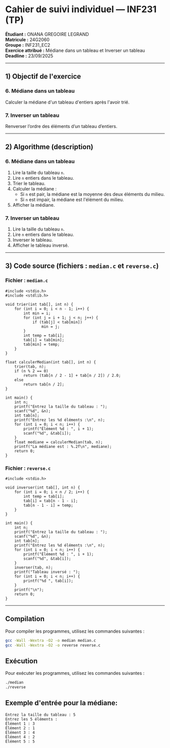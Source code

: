 # Cahier de suivi individuel — INF231 (TP)  
**Étudiant :** ONANA GREGOIRE LEGRAND  
**Matricule :** 24G2060  
**Groupe :** INF231_EC2  
**Exercice attribué :** Médiane dans un tableau et Inverser un tableau  
**Deadline :** 23/09/2025

---

## 1) Objectif de l'exercice
### 6. Médiane dans un tableau
Calculer la médiane d'un tableau d'entiers après l'avoir trié.

### 7. Inverser un tableau
Renverser l’ordre des éléments d’un tableau d’entiers.

---

## 2) Algorithme (description)

### 6. Médiane dans un tableau
1. Lire la taille du tableau `n`.
2. Lire `n` entiers dans le tableau.
3. Trier le tableau.
4. Calculer la médiane :
   - Si `n` est pair, la médiane est la moyenne des deux éléments du milieu.
   - Si `n` est impair, la médiane est l'élément du milieu.
5. Afficher la médiane.

### 7. Inverser un tableau
1. Lire la taille du tableau `n`.
2. Lire `n` entiers dans le tableau.
3. Inverser le tableau.
4. Afficher le tableau inversé.

---

## 3) Code source (fichiers : `median.c` et `reverse.c`)

### Fichier : `median.c`

```
#include <stdio.h>
#include <stdlib.h>

void trier(int tab[], int n) {
    for (int i = 0; i < n - 1; i++) {
        int min = i;
        for (int j = i + 1; j < n; j++) {
            if (tab[j] < tab[min])
                min = j;
        }
        int temp = tab[i];
        tab[i] = tab[min];
        tab[min] = temp;
    }
}

float calculerMedian(int tab[], int n) {
    trier(tab, n);
    if (n % 2 == 0)
        return (tab[n / 2 - 1] + tab[n / 2]) / 2.0;
    else
        return tab[n / 2];
}

int main() {
    int n;
    printf("Entrez la taille du tableau : ");
    scanf("%d", &n);
    int tab[n];
    printf("Entrez les %d éléments :\n", n);
    for (int i = 0; i < n; i++) {
        printf("Élément %d : ", i + 1);
        scanf("%d", &tab[i]);
    }
    float mediane = calculerMedian(tab, n);
    printf("La médiane est : %.2f\n", mediane);
    return 0;
}
```

### Fichier : `reverse.c`

```
#include <stdio.h>

void inverser(int tab[], int n) {
    for (int i = 0; i < n / 2; i++) {
        int temp = tab[i];
        tab[i] = tab[n - 1 - i];
        tab[n - 1 - i] = temp;
    }
}

int main() {
    int n;
    printf("Entrez la taille du tableau : ");
    scanf("%d", &n);
    int tab[n];
    printf("Entrez les %d éléments :\n", n);
    for (int i = 0; i < n; i++) {
        printf("Élément %d : ", i + 1);
        scanf("%d", &tab[i]);
    }
    inverser(tab, n);
    printf("Tableau inversé : ");
    for (int i = 0; i < n; i++) {
        printf("%d ", tab[i]);
    }
    printf("\n");
    return 0;
}
```

---

## Compilation
Pour compiler les programmes, utilisez les commandes suivantes :

```bash
gcc -Wall -Wextra -O2 -o median median.c
gcc -Wall -Wextra -O2 -o reverse reverse.c
```

## Exécution
Pour exécuter les programmes, utilisez les commandes suivantes :

```bash
./median
./reverse
```

## Exemple d'entrée pour la médiane:
```
Entrez la taille du tableau : 5
Entrez les 5 éléments :
Élément 1 : 3
Élément 2 : 1
Élément 3 : 4
Élément 4 : 2
Élément 5 : 5
